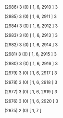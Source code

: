 (2986) 3 (0) [ 1, 6, 2910 ] 3 


(2985) 3 (0) [ 1, 6, 2911 ] 3 


(2984) 3 (0) [ 1, 6, 2912 ] 3 


(2983) 3 (0) [ 1, 6, 2913 ] 3 


(2982) 3 (0) [ 1, 6, 2914 ] 3 


(2981) 3 (0) [ 1, 6, 2915 ] 3 


(2980) 3 (0) [ 1, 6, 2916 ] 3 


(2979) 3 (0) [ 1, 6, 2917 ] 3 


(2978) 3 (0) [ 1, 6, 2918 ] 3 


(2977) 3 (0) [ 1, 6, 2919 ] 3 


(2976) 3 (0) [ 1, 6, 2920 ] 3 


(2975) 2 (0) [ 1, 7 ]  

